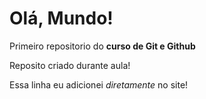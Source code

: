 # Olá, Mundo!
 Primeiro repositorio do **curso de Git e Github**

 Reposito criado durante aula!
 
 Essa linha eu adicionei *diretamente* no site!


